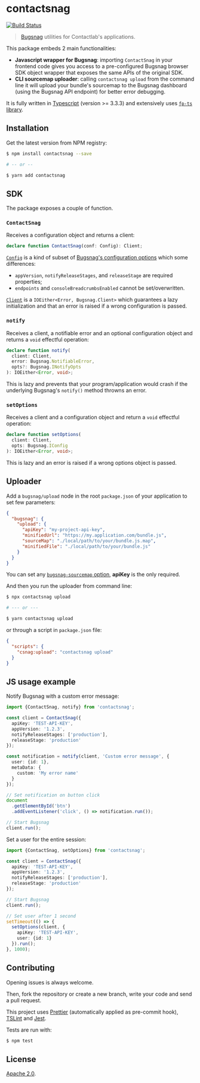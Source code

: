 # contactsnag

[![Build Status](https://clab-dev.visualstudio.com/OSS/_apis/build/status/contactlab.contactsnag?branchName=master)](https://clab-dev.visualstudio.com/OSS/_build/latest?definitionId=33&branchName=master)

> [Bugsnag](https://docs.bugsnag.com/platforms/javascript/) utilities for Contactlab's applications.

This package embeds 2 main functionalities:

- **Javascript wrapper for Bugsnag**: importing `ContactSnag` in your frontend code gives you access to a pre-configured Bugsnag browser SDK object wrapper that exposes the same APIs of the original SDK.
- **CLI sourcemap uploader**: calling `contactsnag upload` from the command line it will upload your bundle's sourcemap to the Bugsnag dashboard (using the Bugsnag API endpoint) for better error debugging.

It is fully written in [Typescript](https://www.typescriptlang.org/docs/home.html) (version >= 3.3.3) and extensively uses [`fp-ts` library](https://github.com/gcanti/fp-ts).

## Installation

Get the latest version from NPM registry:

```sh
$ npm install contactsnag --save

# -- or --

$ yarn add contactsnag
```

## SDK

The package exposes a couple of function.

### `ContactSnag`

Receives a configuration object and returns a client:

```ts
declare function ContactSnag(conf: Config): Client;
```

[`Config`](src/index.ts) is a kind of subset of [Bugsnag's configuration options](https://docs.bugsnag.com/platforms/javascript/configuration-options/) which some differences:

- `appVersion`, `notifyReleaseStages`, and `releaseStage` are required properties;
- `endpoints` and `consoleBreadcrumbsEnabled` cannot be set/overwritten.

[`Client`](src/index.ts) is a `IOEither<Error, Bugsnag.Client>` which guarantees a lazy initialization and that an error is raised if a wrong configuration is passed.

### `notify`

Receives a client, a notifiable error and an optional configuration object and returns a `void` effectful operation:

```ts
declare function notify(
  client: Client,
  error: Bugsnag.NotifiableError,
  opts?: Bugsnag.INotifyOpts
): IOEither<Error, void>;
```

This is lazy and prevents that your program/application would crash if the underlying Bugsnag's `notify()` method throwns an error.

### `setOptions`

Receives a client and a configuration object and return a `void` effectful operation:

```ts
declare function setOptions(
  client: Client,
  opts: Bugsnag.IConfig
): IOEither<Error, void>;
```

This is lazy and an error is raised if a wrong options object is passed.

## Uploader

Add a `bugsnag/upload` node in the root `package.json` of your application to set few parameters:

```json
{
  "bugsnag": {
    "upload": {
      "apiKey": "my-project-api-key",
      "minifiedUrl": "https://my.application.com/bundle.js",
      "sourceMap": "./local/path/to/your/bundle.js.map",
      "minifiedFile": "./local/path/to/your/bundle.js"
    }
  }
}
```

You can set any [`bugsnag-sourcemap` option](https://docs.bugsnag.com/build-integrations/js/#source-map-uploader), **apiKey** is the only required.

And then you run the uploader from command line:

```sh
$ npx contactsnag upload

# --- or ---

$ yarn contactsnag upload
```

or through a script in `package.json` file:

```json
{
  "scripts": {
    "csnag:upload": "contactsnag upload"
  }
}
```

## JS usage example

Notify Bugsnag with a custom error message:

```ts
import {ContactSnag, notify} from 'contactsnag';

const client = ContactSnag({
  apiKey: 'TEST-API-KEY',
  appVersion: '1.2.3',
  notifyReleaseStages: ['production'],
  releaseStage: 'production'
});

const notification = notify(client, 'Custom error message', {
  user: {id: 1},
  metaData: {
    custom: 'My error name'
  }
});

// Set notification on button click
document
  .getElementById('btn')
  .addEventListener('click', () => notification.run());

// Start Bugsnag
client.run();
```

Set a user for the entire session:

```ts
import {ContactSnag, setOptions} from 'contactsnag';

const client = ContactSnag({
  apiKey: 'TEST-API-KEY',
  appVersion: '1.2.3',
  notifyReleaseStages: ['production'],
  releaseStage: 'production'
});

// Start Bugsnag
client.run();

// Set user after 1 second
setTimeout(() => {
  setOptions(client, {
    apiKey: 'TEST-API-KEY',
    user: {id: 1}
  }).run();
}, 1000);
```

## Contributing

Opening issues is always welcome.

Then, fork the repository or create a new branch, write your code and send a pull request.

This project uses [Prettier](https://prettier.io/) (automatically applied as pre-commit hook), [TSLint](https://palantir.github.io/tslint/) and [Jest](https://facebook.github.io/jest/en/).

Tests are run with:

```sh
$ npm test
```

## License

[Apache 2.0](LICENSE).
